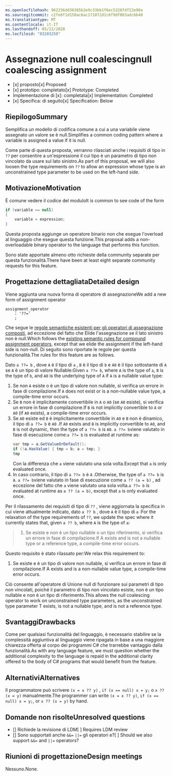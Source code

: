 ```yaml
---
ms.openlocfilehash: 962236dd30365b2e9c33bb1f6ec5328fdf22e90a
ms.sourcegitcommit: c2fe8f1d150ac6ac171072d1c6f9df883adcbb40
ms.translationtype: MT
ms.contentlocale: it-IT
ms.lasthandoff: 05/12/2020
ms.locfileid: "83203250"
---
```

# <a name="null-coalescing-assignment"></a><span data-ttu-id="3306e-101">Assegnazione null coalescing</span><span class="sxs-lookup"><span data-stu-id="3306e-101">null coalescing assignment</span></span>

* <span data-ttu-id="3306e-102">[x] proposto</span><span class="sxs-lookup"><span data-stu-id="3306e-102">[x] Proposed</span></span>
* <span data-ttu-id="3306e-103">[x] prototipo: completato</span><span class="sxs-lookup"><span data-stu-id="3306e-103">[x] Prototype: Completed</span></span>
* <span data-ttu-id="3306e-104">Implementazione di [x]: completata</span><span class="sxs-lookup"><span data-stu-id="3306e-104">[x] Implementation: Completed</span></span>
* <span data-ttu-id="3306e-105">[x] Specifica: di seguito</span><span class="sxs-lookup"><span data-stu-id="3306e-105">[x] Specification: Below</span></span>

## <a name="summary"></a><span data-ttu-id="3306e-106">Riepilogo</span><span class="sxs-lookup"><span data-stu-id="3306e-106">Summary</span></span>
[summary]: #summary

<span data-ttu-id="3306e-107">Semplifica un modello di codifica comune a cui a una variabile viene assegnato un valore se è null.</span><span class="sxs-lookup"><span data-stu-id="3306e-107">Simplifies a common coding pattern where a variable is assigned a value if it is null.</span></span>

<span data-ttu-id="3306e-108">Come parte di questa proposta, verranno rilasciati anche i requisiti di tipo in `??` per consentire a un'espressione il cui tipo è un parametro di tipo non vincolato da usare sul lato sinistro.</span><span class="sxs-lookup"><span data-stu-id="3306e-108">As part of this proposal, we will also loosen the type requirements on `??` to allow an expression whose type is an unconstrained type parameter to be used on the left-hand side.</span></span>

## <a name="motivation"></a><span data-ttu-id="3306e-109">Motivazione</span><span class="sxs-lookup"><span data-stu-id="3306e-109">Motivation</span></span>
[motivation]: #motivation

<span data-ttu-id="3306e-110">È comune vedere il codice del modulo</span><span class="sxs-lookup"><span data-stu-id="3306e-110">It is common to see code of the form</span></span>

```csharp
if (variable == null)
{
    variable = expression;
}
```

<span data-ttu-id="3306e-111">Questa proposta aggiunge un operatore binario non che esegue l'overload al linguaggio che esegue questa funzione.</span><span class="sxs-lookup"><span data-stu-id="3306e-111">This proposal adds a non-overloadable binary operator to the language that performs this function.</span></span>

<span data-ttu-id="3306e-112">Sono state apportate almeno otto richieste della community separate per questa funzionalità.</span><span class="sxs-lookup"><span data-stu-id="3306e-112">There have been at least eight separate community requests for this feature.</span></span>

## <a name="detailed-design"></a><span data-ttu-id="3306e-113">Progettazione dettagliata</span><span class="sxs-lookup"><span data-stu-id="3306e-113">Detailed design</span></span>
[design]: #detailed-design

<span data-ttu-id="3306e-114">Viene aggiunta una nuova forma di operatore di assegnazione</span><span class="sxs-lookup"><span data-stu-id="3306e-114">We add a new form of assignment operator</span></span>

``` antlr
assignment_operator
    : '??='
    ;
```

<span data-ttu-id="3306e-115">Che segue le [regole semantiche esistenti per gli operatori di assegnazione composti](../../spec/expressions.md#compound-assignment), ad eccezione del fatto che Elide l'assegnazione se il lato sinistro non è null.</span><span class="sxs-lookup"><span data-stu-id="3306e-115">Which follows the [existing semantic rules for compound assignment operators](../../spec/expressions.md#compound-assignment), except that we elide the assignment if the left-hand side is non-null.</span></span> <span data-ttu-id="3306e-116">Di seguito sono riportate le regole per questa funzionalità.</span><span class="sxs-lookup"><span data-stu-id="3306e-116">The rules for this feature are as follows.</span></span>

<span data-ttu-id="3306e-117">Dato `a ??= b` , dove `A` è il tipo di `a` , `B` è il tipo di `b` e `A0` è il tipo sottostante di `A` se `A` è un tipo di valore Nullable:</span><span class="sxs-lookup"><span data-stu-id="3306e-117">Given `a ??= b`, where `A` is the type of `a`, `B` is the type of `b`, and `A0` is the underlying type of `A` if `A` is a nullable value type:</span></span>

1. <span data-ttu-id="3306e-118">Se non `A` esiste o è un tipo di valore non nullable, si verifica un errore in fase di compilazione.</span><span class="sxs-lookup"><span data-stu-id="3306e-118">If `A` does not exist or is a non-nullable value type, a compile-time error occurs.</span></span>
2. <span data-ttu-id="3306e-119">Se `B` non è implicitamente convertibile in `A` o `A0` (se `A0` esiste), si verifica un errore in fase di compilazione.</span><span class="sxs-lookup"><span data-stu-id="3306e-119">If `B` is not implicitly convertible to `A` or `A0` (if `A0` exists), a compile-time error occurs.</span></span>
3. <span data-ttu-id="3306e-120">Se `A0` esiste ed `B` è implicitamente convertibile in `A0` e `B` non è dinamico, il tipo di `a ??= b` è `A0` .</span><span class="sxs-lookup"><span data-stu-id="3306e-120">If `A0` exists and `B` is implicitly convertible to `A0`, and `B` is not dynamic, then the type of `a ??= b` is `A0`.</span></span> <span data-ttu-id="3306e-121">`a ??= b`viene valutato in fase di esecuzione come:</span><span class="sxs-lookup"><span data-stu-id="3306e-121">`a ??= b` is evaluated at runtime as:</span></span>
   ```C#
   var tmp = a.GetValueOrDefault();
   if (!a.HasValue) { tmp = b; a = tmp; }
   tmp
   ```
   <span data-ttu-id="3306e-122">Con la differenza che `a` viene valutato una sola volta.</span><span class="sxs-lookup"><span data-stu-id="3306e-122">Except that `a` is only evaluated once.</span></span>
4. <span data-ttu-id="3306e-123">In caso contrario, il tipo di `a ??= b` è `A` .</span><span class="sxs-lookup"><span data-stu-id="3306e-123">Otherwise, the type of `a ??= b` is `A`.</span></span> <span data-ttu-id="3306e-124">`a ??= b`viene valutato in fase di esecuzione come `a ?? (a = b)` , ad eccezione del fatto che `a` viene valutato una sola volta.</span><span class="sxs-lookup"><span data-stu-id="3306e-124">`a ??= b` is evaluated at runtime as `a ?? (a = b)`, except that `a` is only evaluated once.</span></span>


<span data-ttu-id="3306e-125">Per il rilassamento dei requisiti di tipo di `??` , viene aggiornata la specifica in cui viene attualmente indicato, dato `a ?? b` , dove `A` è il tipo di `a` :</span><span class="sxs-lookup"><span data-stu-id="3306e-125">For the relaxation of the type requirements of `??`, we update the spec where it currently states that, given `a ?? b`, where `A` is the type of `a`:</span></span>

> 1. <span data-ttu-id="3306e-126">Se esiste e non è un tipo nullable o un tipo riferimento, si verifica un errore in fase di compilazione.</span><span class="sxs-lookup"><span data-stu-id="3306e-126">If A exists and is not a nullable type or a reference type, a compile-time error occurs.</span></span>

<span data-ttu-id="3306e-127">Questo requisito è stato rilassato per:</span><span class="sxs-lookup"><span data-stu-id="3306e-127">We relax this requirement to:</span></span>

1. <span data-ttu-id="3306e-128">Se esiste e è un tipo di valore non nullable, si verifica un errore in fase di compilazione.</span><span class="sxs-lookup"><span data-stu-id="3306e-128">If A exists and is a non-nullable value type, a compile-time error occurs.</span></span>

<span data-ttu-id="3306e-129">Ciò consente all'operatore di Unione null di funzionare sui parametri di tipo non vincolati, poiché il parametro di tipo non vincolato esiste, non è un tipo nullable e non è un tipo di riferimento.</span><span class="sxs-lookup"><span data-stu-id="3306e-129">This allows the null coalescing operator to work on unconstrained type parameters, as the unconstrained type parameter T exists, is not a nullable type, and is not a reference type.</span></span>

## <a name="drawbacks"></a><span data-ttu-id="3306e-130">Svantaggi</span><span class="sxs-lookup"><span data-stu-id="3306e-130">Drawbacks</span></span>
[drawbacks]: #drawbacks

<span data-ttu-id="3306e-131">Come per qualsiasi funzionalità del linguaggio, è necessario stabilire se la complessità aggiuntiva al linguaggio viene ripagata in base a una maggiore chiarezza offerta al corpo dei programmi C# che trarrebbe vantaggio dalla funzionalità.</span><span class="sxs-lookup"><span data-stu-id="3306e-131">As with any language feature, we must question whether the additional complexity to the language is repaid in the additional clarity offered to the body of C# programs that would benefit from the feature.</span></span>

## <a name="alternatives"></a><span data-ttu-id="3306e-132">Alternativi</span><span class="sxs-lookup"><span data-stu-id="3306e-132">Alternatives</span></span>
[alternatives]: #alternatives

<span data-ttu-id="3306e-133">Il programmatore può scrivere `(x = x ?? y)` , `if (x == null) x = y;` o `x ?? (x = y)` manualmente.</span><span class="sxs-lookup"><span data-stu-id="3306e-133">The programmer can write `(x = x ?? y)`, `if (x == null) x = y;`, or `x ?? (x = y)` by hand.</span></span>

## <a name="unresolved-questions"></a><span data-ttu-id="3306e-134">Domande non risolte</span><span class="sxs-lookup"><span data-stu-id="3306e-134">Unresolved questions</span></span>
[unresolved]: #unresolved-questions

- <span data-ttu-id="3306e-135">[] Richiede la revisione di LDM</span><span class="sxs-lookup"><span data-stu-id="3306e-135">[ ] Requires LDM review</span></span>
- <span data-ttu-id="3306e-136">[] Sono supportati anche `&&=` `||=` gli operatori e?</span><span class="sxs-lookup"><span data-stu-id="3306e-136">[ ] Should we also support `&&=` and `||=` operators?</span></span>

## <a name="design-meetings"></a><span data-ttu-id="3306e-137">Riunioni di progettazione</span><span class="sxs-lookup"><span data-stu-id="3306e-137">Design meetings</span></span>

<span data-ttu-id="3306e-138">Nessuno.</span><span class="sxs-lookup"><span data-stu-id="3306e-138">None.</span></span>
